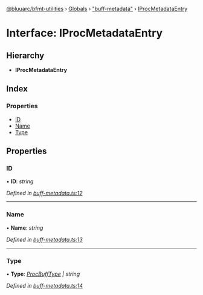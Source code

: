 [@bluuarc/bfmt-utilities](../README.md) › [Globals](../globals.md) › ["buff-metadata"](../modules/_buff_metadata_.md) › [IProcMetadataEntry](_buff_metadata_.iprocmetadataentry.md)

# Interface: IProcMetadataEntry

## Hierarchy

* **IProcMetadataEntry**

## Index

### Properties

* [ID](_buff_metadata_.iprocmetadataentry.md#id)
* [Name](_buff_metadata_.iprocmetadataentry.md#name)
* [Type](_buff_metadata_.iprocmetadataentry.md#type)

## Properties

###  ID

• **ID**: *string*

*Defined in [buff-metadata.ts:12](https://github.com/BluuArc/bfmt-utilities/blob/71cd4d1/src/buff-metadata.ts#L12)*

___

###  Name

• **Name**: *string*

*Defined in [buff-metadata.ts:13](https://github.com/BluuArc/bfmt-utilities/blob/71cd4d1/src/buff-metadata.ts#L13)*

___

###  Type

• **Type**: *[ProcBuffType](../enums/_buff_metadata_.procbufftype.md) | string*

*Defined in [buff-metadata.ts:14](https://github.com/BluuArc/bfmt-utilities/blob/71cd4d1/src/buff-metadata.ts#L14)*
